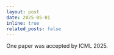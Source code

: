 ```yaml
---
layout: post
date: 2025-05-01
inline: true
related_posts: false
---
```


One paper was accepted by ICML 2025.
